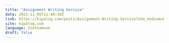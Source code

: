 ```yaml
---
title: "Assignment Writing Service"
date: 2022-11-05T11:40:19Z
link: https://kipalog.com/posts/Assignment-Writing-Service?utm_medium=RSS&utm_source=news.12bit.vn
site: kipalog.com
language: Vietnamese
draft: false
---
```


